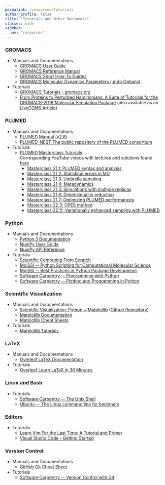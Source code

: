 ```yaml
---
permalink: /resources/tutorials
author_profile: false
title: "Tutorials and Other Documents"
classes: wide
sidebar:
  nav: "resources"
---
```



### GROMACS
- Manuals and Documentations
  - [GROMACS User Guide](https://manual.gromacs.org/current/user-guide/index.html)
  - [GROMACS Reference Manual](https://manual.gromacs.org/current/reference-manual/index.html)
  - [GROMACS Short How-To Guides](https://manual.gromacs.org/current/how-to/index.html)
  - [GROMACS Molecular Dynamics Parameters (.mdp Options)](https://manual.gromacs.org/current/user-guide/mdp-options.html)
- Tutorials 
  - [GROMACS Tutorials - gromacs.org](https://tutorials.gromacs.org/)
  - [From Proteins to Perturbed Hamiltonians: A Suite of Tutorials for the GROMACS-2018 Molecular Simulation Package](http://www.mdtutorials.com/gmx/index.html) (also available as an [LiveCOMS Article](https://doi.org/10.33011/livecoms.1.1.5068))

### PLUMED
- Manuals and Documentations
  - [PLUMED Manual (v2.8)](https://www.plumed.org/doc-v2.8/user-doc/html/index.html)
  - [PLUMED-NEST The public repository of the PLUMED consortium](https://www.plumed-nest.org/)
- Tutorials   
  - [PLUMED Masterclass Tutorials](https://www.plumed.org/masterclass)     
    Corresponding YouTube videos with lectures and solutions found [here](https://www.youtube.com/watch?v=2eGhMSdIJEs&list=PLmdKEn2znJEld8l6Hp9PXf4EursC4-8nC)
    - [Masterclass 21.1: PLUMED syntax and analysis](https://www.plumed.org/doc-v2.9/user-doc/html/masterclass-21-1.html)
    - [Masterclass 21.2: Statistical errors in MD](https://www.plumed.org/doc-v2.9/user-doc/html/masterclass-21-2.html)
    - [Masterclass 21.3: Umbrella sampling](https://www.plumed.org/doc-v2.9/user-doc/html/masterclass-21-3.html)
    - [Masterclass 21.4: Metadynamics](https://www.plumed.org/doc-v2.9/user-doc/html/masterclass-21-4.html)
    - [Masterclass 21.5: Simulations with multiple replicas](https://www.plumed.org/doc-v2.9/user-doc/html/masterclass-21-5.html)
    - [Masterclass 21.6: Dimensionality reduction](https://www.plumed.org/doc-v2.9/user-doc/html/masterclass-21-6.html)
    - [Masterclass 21.7: Optimizing PLUMED performances](https://www.plumed.org/doc-v2.9/user-doc/html/masterclass-21-7.html)
    - [Masterclass 22.3: OPES method](https://www.plumed.org/doc-v2.9/user-doc/html/masterclass-22-03.html)
    - [Masterclass 22.11: Variationally enhanced sampling with PLUMED](https://www.plumed.org/doc-v2.9/user-doc/html/masterclass-22-11.html)

### Python
- Manuals and Documentations
  - [Python 3 Documentation](https://docs.python.org/3/)
  - [NumPy User Guide](https://numpy.org/doc/stable/user/index.html)
  - [NumPy API Reference](https://numpy.org/doc/stable/reference/index.html)
- Tutorials
  - [Scientific Computing From Scratch](https://scotch.wangyq.net/)
  - [MolSSI -- Python Scripting for Computational Molecular Science](https://education.molssi.org/python_scripting_cms/)
  - [MolSSI -- Best Practices in Python Package Development](https://education.molssi.org/python-package-best-practices/)
  - [Software Carpentry -- Programming with Python](https://swcarpentry.github.io/python-novice-inflammation/)
  - [Software Carpentry -- Plotting and Programming in Python](http://swcarpentry.github.io/python-novice-gapminder/)
  
### Scientific Visualization 
- Manuals and Documentations
  - [Scientific Visualization: Python + Matplotlib](https://inria.hal.science/hal-03427242/document) ([Github Repository](https://github.com/rougier/scientific-visualization-book))
  - [Matplotlib Documentation](https://matplotlib.org/stable/index.html)
  - [Matplotlib Cheat Sheets](https://matplotlib.org/cheatsheets/)
- Tutorials
  - [Matplotlib Tutorials](https://matplotlib.org/stable/tutorials/index.html)

### LaTeX
- Manuals and Documentations
  - [Overleaf LaTeX Documentation](https://www.overleaf.com/learn)
- Tutorials
  - [Overleaf Learn LaTeX in 30 Minutes](https://www.overleaf.com/learn/latex/Learn_LaTeX_in_30_minutes)

### Linux and Bash
- Tutorials
  - [Software Carpentry -- The Unix Shell](https://swcarpentry.github.io/shell-novice/)
  - [Ubuntu -- The Linux command line for beginners](https://ubuntu.com/tutorials/command-line-for-beginners)

### Editors 
- Tutorials
  - [Learn Vim For the Last Time: A Tutorial and Primer](https://danielmiessler.com/study/vim/)
  - [Visual Studio Code - Getting Started](https://code.visualstudio.com/docs)

### Version Control
- Manuals and Documentations
  - [GitHub Git Cheat Sheet](https://education.github.com/git-cheat-sheet-education.pdf)
- Tutorials
  - [Software Carpentry -- Version Control with Git](https://swcarpentry.github.io/git-novice/) 

